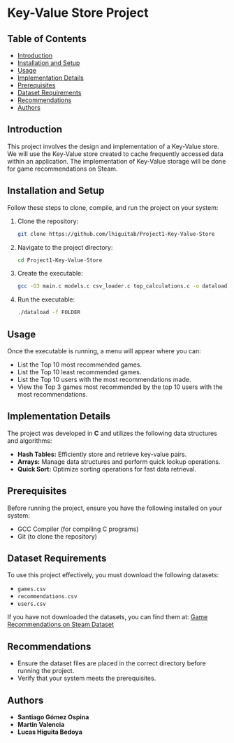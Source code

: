 # Key-Value Store Project

## Table of Contents
- [Introduction](#introduction)
- [Installation and Setup](#installation-and-setup)
- [Usage](#usage)
- [Implementation Details](#implementation-details)
- [Prerequisites](#prerequisites)
- [Dataset Requirements](#dataset-requirements)
- [Recommendations](#recommendations)
- [Authors](#authors)

## Introduction
This project involves the design and implementation of a Key-Value store. We will use the Key-Value store created to cache frequently accessed data within an application. The implementation of Key-Value storage will be done for game recommendations on Steam.

## Installation and Setup
Follow these steps to clone, compile, and run the project on your system:

1. Clone the repository:
   ```sh
   git clone https://github.com/lhiguitab/Project1-Key-Value-Store
   ```

2. Navigate to the project directory:
   ```sh
   cd Project1-Key-Value-Store
   ```

3. Create the executable:
   ```sh
   gcc -O3 main.c models.c csv_loader.c top_calculations.c -o dataload 
   ```

4. Run the executable:
   ```sh
   ./dataload -f FOLDER
   ```

## Usage
Once the executable is running, a menu will appear where you can:
* List the Top 10 most recommended games.
* List the Top 10 least recommended games.
* List the Top 10 users with the most recommendations made.
* View the Top 3 games most recommended by the top 10 users with the most recommendations.

## Implementation Details
The project was developed in **C** and utilizes the following data structures and algorithms:
- **Hash Tables:** Efficiently store and retrieve key-value pairs.
- **Arrays:** Manage data structures and perform quick lookup operations.
- **Quick Sort:** Optimize sorting operations for fast data retrieval.

## Prerequisites
Before running the project, ensure you have the following installed on your system:
- GCC Compiler (for compiling C programs)
- Git (to clone the repository)

## Dataset Requirements
To use this project effectively, you must download the following datasets:
- `games.csv`
- `recommendations.csv`
- `users.csv`

If you have not downloaded the datasets, you can find them at:
[Game Recommendations on Steam Dataset](https://www.kaggle.com/datasets/antonkozyriev/game-recommendations-on-steam)

## Recommendations
- Ensure the dataset files are placed in the correct directory before running the project.
- Verify that your system meets the prerequisites.

## Authors
- **Santiago Gómez Ospina**
- **Martin Valencia**
- **Lucas Higuita Bedoya**
